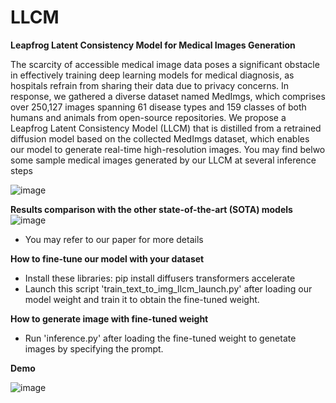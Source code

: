 # LLCM
**</h2>Leapfrog Latent Consistency Model for Medical Images Generation</h2>**

The scarcity of accessible medical image data poses a significant obstacle in effectively training deep learning models for medical diagnosis, as hospitals refrain from sharing their data due to privacy concerns. In response, we gathered a diverse dataset named MedImgs, which comprises over 250,127 images spanning 61 disease types and 159 classes of both humans and animals from open-source repositories. We propose a Leapfrog Latent Consistency Model (LLCM) that is distilled from a retrained diffusion model based on the collected MedImgs dataset, which enables our model to generate real-time high-resolution images. You may find belwo some sample medical images generated by our LLCM at several inference steps

![image](https://github.com/lyskds/LLCM/assets/162650359/6192f441-50e2-453c-a966-36c54f77c32b)

**</h2>Results comparison with the other state-of-the-art (SOTA) models</h2>**
![image](https://github.com/lyskds/LLCM/assets/162650359/178fcf44-74a9-4d01-846e-63aa0e3199a3)
- You may refer to our paper for more details

**</h2>How to fine-tune our model with your dataset</h2>**
- Install these libraries: 
pip install diffusers transformers accelerate
- Launch this script 'train_text_to_img_llcm_launch.py' after loading our model weight and train it to obtain the fine-tuned weight.
  
**</h2>How to generate image with fine-tuned weight</h2>**
- Run 'inference.py' after loading the fine-tuned weight to genetate images by specifying the prompt.

**</h2>Demo</h2>**


![image](https://github.com/lyskds/LLCM/assets/162650359/ca43b8c4-2dea-4d60-b369-7b72165c7e47)

